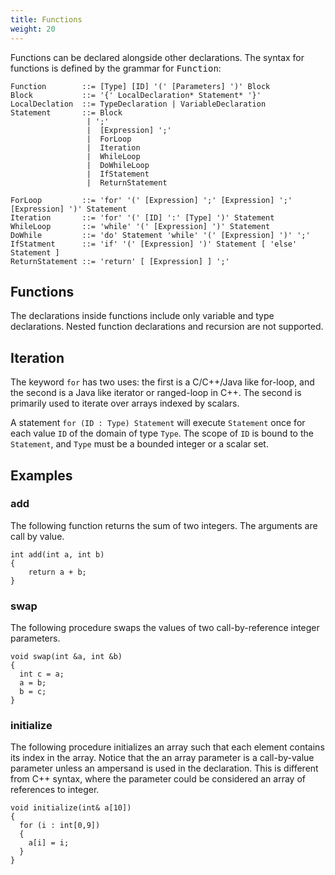 ```yaml
---
title: Functions
weight: 20
---
```


Functions can be declared alongside other declarations. The syntax for functions is defined by the grammar for <tt>Function</tt>:

``` EBNF
Function        ::= [Type] [ID] '(' [Parameters] ')' Block 
Block           ::= '{' LocalDeclaration* Statement* '}'
LocalDeclation  ::= TypeDeclaration | VariableDeclaration
Statement       ::= Block
                 | ';'
                 |  [Expression] ';'
                 |  ForLoop
                 |  Iteration
                 |  WhileLoop 
                 |  DoWhileLoop 
                 |  IfStatement 
                 |  ReturnStatement

ForLoop	        ::= 'for' '(' [Expression] ';' [Expression] ';' [Expression] ')' Statement 
Iteration       ::= 'for' '(' [ID] ':' [Type] ')' Statement
WhileLoop       ::= 'while' '(' [Expression] ')' Statement
DoWhile         ::= 'do' Statement 'while' '(' [Expression] ')' ';'
IfStatment      ::= 'if' '(' [Expression] ')' Statement [ 'else' Statement ]
ReturnStatement ::= 'return' [ [Expression] ] ';'
```

## Functions

The declarations inside functions include only variable and type declarations. Nested function declarations and recursion are not supported.

## Iteration

The keyword `for` has two uses: the first is a C/C++/Java like for-loop, and the second is a Java like iterator or ranged-loop in C++. The second is primarily used to iterate over arrays indexed by scalars.

A statement `for (ID : Type) Statement` will execute `Statement` once for each value `ID` of the domain of type `Type`. The scope of `ID` is bound to the `Statement`, and `Type` must be a bounded integer or a scalar set.

## Examples

### add

The following function returns the sum of two integers. The arguments are call by value.

```
int add(int a, int b)
{
    return a + b; 
}
```

### swap

The following procedure swaps the values of two call-by-reference integer parameters.

```
void swap(int &a, int &b) 
{
  int c = a;
  a = b;
  b = c;
}
```

### initialize

The following procedure initializes an array such that each element contains its index in the array. Notice that the an array parameter is a call-by-value parameter unless an ampersand is used in the declaration. This is different from C++ syntax, where the parameter could be considered an array of references to integer.

```
void initialize(int& a[10])
{
  for (i : int[0,9]) 
  {
    a[i] = i;
  }
}
```
